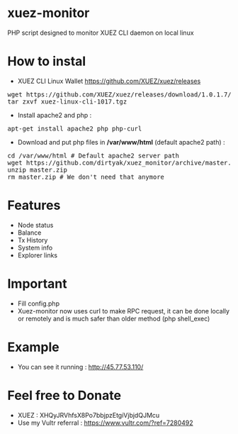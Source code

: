 # xuez-monitor

PHP script designed to monitor XUEZ CLI daemon on local linux

# How to instal

- XUEZ CLI Linux Wallet https://github.com/XUEZ/xuez/releases
<pre>
wget https://github.com/XUEZ/xuez/releases/download/1.0.1.7/xuez-linux-cli-1017.tgz
tar zxvf xuez-linux-cli-1017.tgz
</pre>
- Install apache2 and php :
<pre>
apt-get install apache2 php php-curl
</pre>
- Download and put php files in <b>/var/www/html</b> (default apache2 path) :
<pre>
cd /var/www/html # Default apache2 server path
wget https://github.com/dirtyak/xuez_monitor/archive/master.zip
unzip master.zip
rm master.zip # We don't need that anymore
</pre>

# Features
- Node status
- Balance
- Tx History
- System info
- Explorer links

# Important
- Fill config.php
- Xuez-monitor now uses curl to make RPC request, it can be done locally or remotely and is much safer than older method (php shell_exec)

# Example
- You can see it running : http://45.77.53.110/

# Feel free to Donate
- XUEZ : XHQyJRVhfsX8Po7bbjpzEtgiVjbjdQJMcu
- Use my Vultr referral : https://www.vultr.com/?ref=7280492
